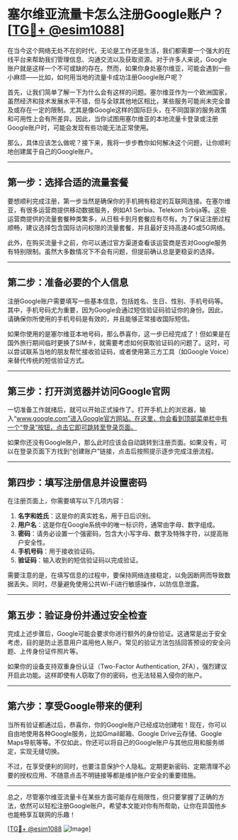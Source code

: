 # 塞尔维亚流量卡怎么注册Google账户？[[TG💪+ @esim1088](https://t.me/s/esim1088)]

在当今这个网络无处不在的时代，无论是工作还是生活，我们都需要一个强大的在线平台来帮助我们管理信息、沟通交流以及获取资源。对于许多人来说，Google账户就是这样一个不可或缺的存在。然而，如果你身处塞尔维亚，可能会遇到一些小麻烦——比如，如何用当地的流量卡成功注册Google账户呢？

首先，让我们简单了解一下为什么会有这样的问题。塞尔维亚作为一个欧洲国家，虽然经济和技术发展水平不错，但与全球其他地区相比，某些服务可能尚未完全普及或存在一定的限制。尤其是像Google这样的国际巨头，在不同国家的服务政策和可用性上会有所差异。因此，当你试图用塞尔维亚的本地流量卡登录或注册Google账户时，可能会发现有些功能无法正常使用。

那么，具体应该怎么做呢？接下来，我将一步步教你如何解决这个问题，让你顺利地创建属于自己的Google账户。

---

## 第一步：选择合适的流量套餐

要想顺利完成注册，第一步当然是确保你的手机拥有稳定的互联网连接。在塞尔维亚，有很多运营商提供移动数据服务，例如A1 Serbia、Telekom Srbija等。这些运营商提供的流量套餐种类繁多，从日租卡到月套餐应有尽有。为了保证注册过程顺畅，建议选择包含国际访问权限的流量套餐，并且最好支持高速4G或5G网络。

此外，在购买流量卡之前，你可以通过官方渠道查看该运营商是否对Google服务有特别限制。虽然大多数情况下不会有问题，但提前确认总是更稳妥的选择。

---

## 第二步：准备必要的个人信息

注册Google账户需要填写一些基本信息，包括姓名、生日、性别、手机号码等。其中，手机号码尤为重要，因为Google会通过短信验证码验证你的身份。因此，请确保你所使用的手机号码是有效的，并且能够正常接收国际短信。

如果你使用的是塞尔维亚本地号码，那么恭喜你，这一步已经完成了！但如果是在国外旅行期间临时更换了SIM卡，就需要考虑如何获取验证码的问题了。这时，可以尝试联系当地的朋友帮忙接收验证码，或者使用第三方工具（如Google Voice）来替代传统的短信验证方式。

---

## 第三步：打开浏览器并访问Google官网

一切准备工作就绪后，就可以开始正式操作了。打开手机上的浏览器，输入“www.google.com”进入Google官方网站。在这里，你会看到顶部菜单栏中有一个“登录”按钮，点击它即可跳转至登录页面。

如果你还没有Google账户，那么此时应该会自动跳转到注册页面。如果没有，可以在登录页面下方找到“创建账户”链接，点击后按照提示逐步完成注册流程。

---

## 第四步：填写注册信息并设置密码

在注册页面上，你需要填写以下几项内容：

1. **名字和姓氏**：这是你的真实姓名，用于日后识别。
2. **用户名**：这是你在Google系统中的唯一标识符，通常由字母、数字组成。
3. **密码**：请务必设置一个强密码，包含大小写字母、数字及特殊字符，以提高账户安全性。
4. **手机号码**：用于接收验证码。
5. **验证码**：输入收到的短信验证码以完成验证。

需要注意的是，在填写信息的过程中，要保持网络连接稳定，以免因断网而导致数据丢失。同时，尽量避免使用公共Wi-Fi进行敏感操作，以防信息泄露。

---

## 第五步：验证身份并通过安全检查

完成上述步骤后，Google可能会要求你进行额外的身份验证。这通常是出于安全考虑，目的是防止恶意用户滥用他人账户。常见的验证方法包括回答预设的安全问题、上传身份证件照片等。

如果你的设备支持双重身份认证（Two-Factor Authentication, 2FA），强烈建议开启此功能。这样即使有人窃取了你的密码，也无法轻易入侵你的账户。

---

## 第六步：享受Google带来的便利

当所有验证都通过后，恭喜你，你的Google账户已经成功创建啦！现在，你可以自由地使用各种Google服务，比如Gmail邮箱、Google Drive云存储、Google Maps导航等等。不仅如此，你还可以将自己的Google账户与其他应用和服务绑定，实现无缝切换。

不过，在享受便利的同时，也要注意保护个人隐私。定期更新密码、定期清理不必要的授权应用、不随意点击不明链接等都是维护账户安全的重要措施。

---

总之，尽管塞尔维亚流量卡在某些方面可能存在局限性，但只要掌握了正确的方法，依然可以轻松注册Google账户。希望本文能对你有所帮助，让你在异国他乡也能畅享互联网的乐趣！

[[TG💪+ @esim1088](https://t.me/s/esim1088) ![Image](https://i.postimg.cc/4NQfJmqS/Snipaste-2025-05-13-00-14-12.png)]